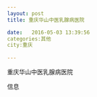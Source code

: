 ```yaml
--- 
layout: post 
title: 重庆华山中医乳腺病医院

date:   2016-05-03 13:39:56 
categories:其他  
city:重庆
  
--- 
```

   
重庆华山中医乳腺病医院

信息

